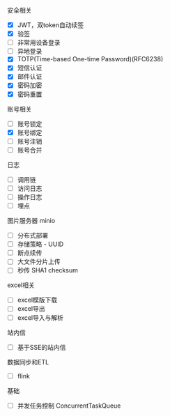 安全相关

- [x] JWT，双token自动续签
- [x] 验签
- [ ] 非常用设备登录
- [ ] 异地登录
- [x] TOTP(Time-based One-time Password)(RFC6238)
- [x] 短信认证
- [x] 邮件认证
- [x] 密码加密
- [x] 密码重置

账号相关

- [ ] 账号锁定
- [x] 账号绑定
- [ ] 账号注销
- [ ] 账号合并

日志

- [ ] 调用链
- [ ] 访问日志
- [ ] 操作日志
- [ ] 埋点

图片服务器 minio

- [ ] 分布式部署
- [ ] 存储策略 - UUID
- [ ] 断点续传
- [ ] 大文件分片上传
- [ ] 秒传 SHA1 checksum

excel相关

- [ ] excel模版下载
- [ ] excel导出
- [ ] excel导入与解析

站内信

- [ ] 基于SSE的站内信

数据同步和ETL

- [ ] flink

基础

- [ ] 并发任务控制 ConcurrentTaskQueue
